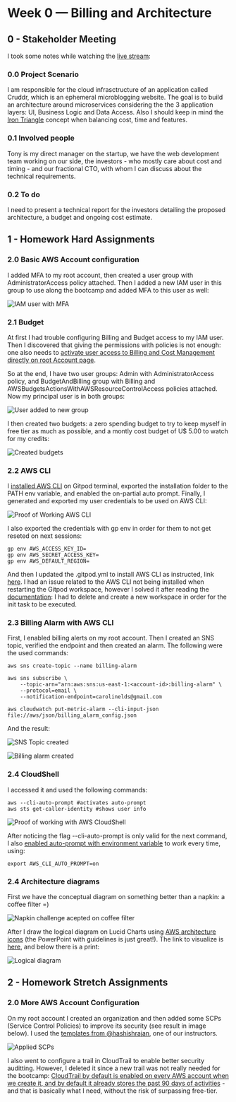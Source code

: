 # Week 0 — Billing and Architecture

## 0 - Stakeholder Meeting

I took some notes while watching the [live stream](https://www.youtube.com/live/SG8blanhAOg?feature=share):

### 0.0 Project Scenario

I am responsible for the cloud infrasctructure of an application called Cruddr, which is an ephemeral microblogging website. The goal is to build an architecture around microservices considering the the 3 application layers: UI, Business Logic and Data Access. Also I should keep in mind the [Iron Triangle](https://www.mindtools.com/aa9j1zc/the-iron-triangle-of-project-management) concept when balancing cost, time and features. 

### 0.1 Involved people

Tony is my direct manager on the startup, we have the web development team working on our side, the investors - who mostly care about cost and timing - and our fractional CTO, with whom I can discuss about the technical requirements.


### 0.2 To do

I need to present a technical report for the investors detailing the proposed architecture, a budget and ongoing cost estimate.

## 1 - Homework Hard Assignments

### 2.0 Basic AWS Account configuration

I added MFA to my root account, then created a user group with AdministratorAccess policy attached. Then I added a new IAM user in this group to use along the bootcamp and added MFA to this user as well:

![IAM user with MFA](./assets/00-iam-user.png)

### 2.1 Budget

At first I had trouble configuring Billing and Budget access to my IAM user. Then I discovered that giving the permissions with policies is not enough: one also needs to [activate user access to Billing and Cost Management directly on root Account page](https://docs.aws.amazon.com/IAM/latest/UserGuide/tutorial_billing.html?icmpid=docs_iam_console#tutorial-billing-step1). 

So at the end, I have two user groups: Admin with AdministratorAccess policy, and BudgetAndBilling group with Billing and AWSBudgetsActionsWithAWSResourceControlAccess policies attached. Now my principal user is in both groups:

![User added to new group](./assets/00-iam-user-new-group.png)

I then created two budgets: a zero spending budget to try to keep myself in free tier as much as possible, and a montly cost budget of U$ 5.00 to watch for my credits:

![Created budgets](./assets/00-budget.png)

### 2.2 AWS CLI 

I [installed AWS CLI](https://docs.aws.amazon.com/cli/latest/userguide/getting-started-install.html) on Gitpod terminal, exported the installation folder to the PATH env variable, and enabled the on-partial auto prompt. Finally, I generated and exported my user credentials to be used on AWS CLI:

![Proof of Working AWS CLI](./assets/00-aws-cli.png)

I also exported the credentials with gp env in order for them to not get reseted on next sessions:

```
gp env AWS_ACCESS_KEY_ID=
gp env AWS_SECRET_ACCESS_KEY=
gp env AWS_DEFAULT_REGION=
```

And then I updated the .gitpod.yml to install AWS CLI as instructed, link [here](https://github.com/carolinelds/aws-bootcamp-cruddur-2023/blob/main/.gitpod.yml). I had an issue related to the AWS CLI not being installed when restarting the Gitpod workspace, however I solved it after reading the [documentation](https://www.gitpod.io/docs/configure/workspaces/tasks#restart-a-workspace): I had to delete and create a new workspace in order for the init task to be executed.

### 2.3 Billing Alarm with AWS CLI

First, I enabled billing alerts on my root account. Then I created an SNS topic, verified the endpoint and then created an alarm. The following were the used commands:

```
aws sns create-topic --name billing-alarm

aws sns subscribe \
    --topic-arn="arn:aws:sns:us-east-1:<account-id>:billing-alarm" \
    --protocol=email \
    --notification-endpoint=carolinelds@gmail.com

aws cloudwatch put-metric-alarm --cli-input-json file://aws/json/billing_alarm_config.json
```

And the result:

![SNS Topic created](./assets/00-sns-topic.png)

![Billing alarm created](./assets/00-aws-billing-alarm.png)

### 2.4 CloudShell

I accessed it and used the following commands:
```
aws --cli-auto-prompt #activates auto-prompt
aws sts get-caller-identity #shows user info
```
 ![Proof of working with AWS CloudShell](./assets/00-aws-cloudshell.png)

After noticing the flag --cli-auto-prompt is only valid for the next command, I also [enabled auto-prompt with environment variable](https://docs.aws.amazon.com/cli/latest/userguide/cli-configure-envvars.html#envvars-list-aws_cli_auto_prompt) to work every time, using:

```
export AWS_CLI_AUTO_PROMPT=on
```

### 2.4 Architecture diagrams

First we have the conceptual diagram on something better than a napkin: a coffee filter =)

![Napkin challenge acepted on coffee filter](./assets/00-napkin-conceptual-architecture.jpg)

After I draw the logical diagram on Lucid Charts using [AWS architecture icons](https://aws.amazon.com/pt/architecture/icons/) (the PowerPoint with guidelines is just great!). The link to visualize is [here](https://lucid.app/lucidchart/f21007ac-66e4-49f3-8413-8ccb27a347cd/edit?viewport_loc=-59%2C74%2C1894%2C831%2C0_0&invitationId=inv_bc32d031-7b29-4936-a617-8c72b2a8b88c), and below there is a print:

![Logical diagram](./assets/00-logical-diagram.png)

## 2 - Homework Stretch Assignments


### 2.0 More AWS Account Configuration

On my root account I created an organization and then added some SCPs (Service Control Policies) to improve its security (see result in image below). I used the [templates from @hashishrajan](https://github.com/hashishrajan/aws-scp-best-practice-policies), one of our instructors.

![Applied SCPs](./assets/00-scps.png)

I also went to configure a trail in CloudTrail to enable better security auditting. However, I deleted it since a new trail was not really needed for the bootcamp: [CloudTrail by default is enabled on every AWS account when we create it, and by default it already stores the past 90 days of activities](https://docs.aws.amazon.com/awscloudtrail/latest/userguide/how-cloudtrail-works.html) - and that is basically what I need, without the risk of surpassing free-tier.